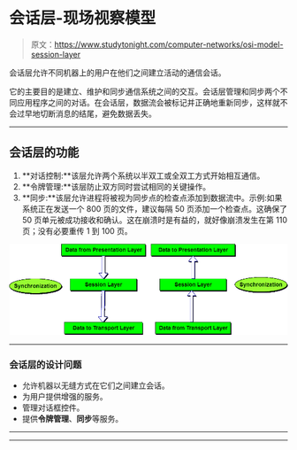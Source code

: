 # 会话层-现场视察模型

> 原文：<https://www.studytonight.com/computer-networks/osi-model-session-layer>

会话层允许不同机器上的用户在他们之间建立活动的通信会话。

它的主要目的是建立、维护和同步通信系统之间的交互。会话层管理和同步两个不同应用程序之间的对话。在会话层，数据流会被标记并正确地重新同步，这样就不会过早地切断消息的结尾，避免数据丢失。

* * *

## 会话层的功能

1.  **对话控制:**该层允许两个系统以半双工或全双工方式开始相互通信。
2.  **令牌管理:**该层防止双方同时尝试相同的关键操作。
3.  **同步:**该层允许进程将被视为同步点的检查点添加到数据流中。示例:如果系统正在发送一个 800 页的文件，建议每隔 50 页添加一个检查点。这确保了 50 页单元被成功接收和确认。这在崩溃时是有益的，就好像崩溃发生在第 110 页；没有必要重传 1 到 100 页。

![Session Layer in ISO-OSI Model](img/c17118a305629135b9b4a0703e417f07.png)

* * *

### 会话层的设计问题

*   允许机器以无缝方式在它们之间建立会话。
*   为用户提供增强的服务。
*   管理对话框控件。
*   提供**令牌管理**、**同步**等服务。

* * *

* * *